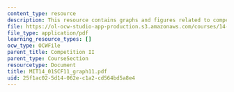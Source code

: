 ```yaml
---
content_type: resource
description: This resource contains graphs and figures related to competition II.
file: https://ol-ocw-studio-app-production.s3.amazonaws.com/courses/14-01sc-principles-of-microeconomics-fall-2011/25f1ac025d14062ec1a2cd564bd5a8e4_MIT14_01SCF11_graph11.pdf
file_type: application/pdf
learning_resource_types: []
ocw_type: OCWFile
parent_title: Competition II
parent_type: CourseSection
resourcetype: Document
title: MIT14_01SCF11_graph11.pdf
uid: 25f1ac02-5d14-062e-c1a2-cd564bd5a8e4
---
```

